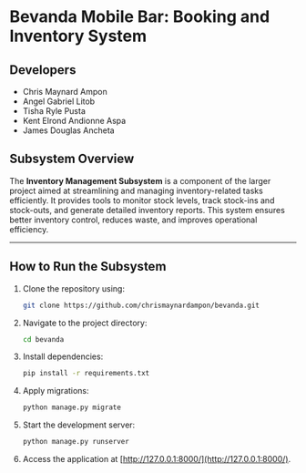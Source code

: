 # Bevanda Mobile Bar: Booking and Inventory System

## Developers
  - Chris Maynard Ampon
  - Angel Gabriel Litob
  - Tisha Ryle Pusta
  - Kent Elrond Andionne Aspa
  - James Douglas Ancheta

## Subsystem Overview

The **Inventory Management Subsystem** is a component of the larger project aimed at streamlining and managing inventory-related tasks efficiently. It provides tools to monitor stock levels, track stock-ins and stock-outs, and generate detailed inventory reports. This system ensures better inventory control, reduces waste, and improves operational efficiency.

---

## How to Run the Subsystem
1. Clone the repository using:
   ```bash
   git clone https://github.com/chrismaynardampon/bevanda.git
2. Navigate to the project directory:
    ```bash
    cd bevanda
3. Install dependencies:
    ```bash
    pip install -r requirements.txt
4. Apply migrations:
    ```bash
    python manage.py migrate
5. Start the development server:
    ```bash
    python manage.py runserver
6. Access the application at [http://127.0.0.1:8000/](http://127.0.0.1:8000/).